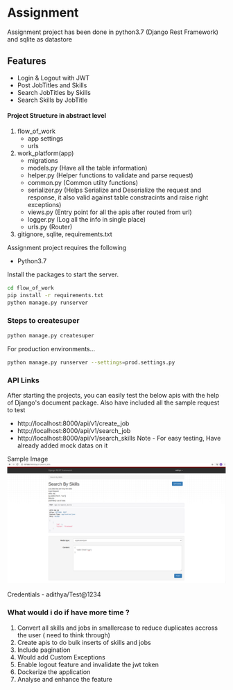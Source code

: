 # Assignment
Assignment project has been done in python3.7 (Django Rest Framework) and sqlite as datastore

## Features
- Login & Logout with JWT
- Post JobTitles and Skills 
- Search JobTitles by Skills
- Search Skills by JobTitle

####  Project Structure in abstract level
1. flow_of_work
    - app settings
    - urls
2. work_platform(app)
    - migrations
    - models.py (Have all the table information)
    - helper.py (Helper functions to validate and parse request)
    - common.py (Common utilty functions)
    - serializer.py (Helps Serialize and Deserialize the request and response, it also valid against table constracints and raise right exceptions)
    - views.py (Entry point for all the apis after routed from url)
    - logger.py (Log all the info in single place)
    - urls.py (Router)
3. gitignore, sqlite, requirements.txt


Assignment project requires the following
- Python3.7 

Install the packages to start the server.

```sh
cd flow_of_work
pip install -r requirements.txt
python manage.py runserver
```

### Steps to createsuper 
```sh
python manage.py createsuper 
````

For production environments...
```sh
python manage.py runserver --settings=prod.settings.py
```

### API Links
After starting the projects, you can easily test the below apis with the help of Django's document package. Also have included all the sample request to test
 - http://localhost:8000/api/v1/create_job
 - http://localhost:8000/api/v1/search_job
 - http://localhost:8000/api/v1/search_skills
Note - For easy testing, Have already added mock datas on it

Sample Image
![Screenshot](sample.png)

Credentials - adithya/Test@1234


### What would i do if have more time ?
1. Convert all skills and jobs in smallercase to reduce duplicates accross the user ( need to think through) 
2. Create apis to do bulk inserts of skills and jobs
3. Include pagination
4. Would add Custom Exceptions
5. Enable logout feature and invalidate the jwt token
6. Dockerize the application
7. Analyse and enhance the feature 
